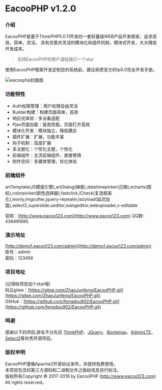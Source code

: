 EacooPHP v1.2.0
===============
### 介绍
EacooPHP是基于ThinkPHP5.0.11开发的一套轻量级WEB产品开发框架，追求高效，简单，灵活。
具有完善并灵活的模块化和插件机制，模块式开发，大大降低开发成本。

>支持EacooPHP的用户请给我们一个star

使用EacooPHP框架开发定制您的系统前，建议熟悉官方的tp5.0完全开发手册。

![eacoophp封面图](https://github.com/fengdou902/EacooPHP/blob/master/screenshot.jpeg)

### 功能特性
- Auth权限管理：用户权限自由灵活  
- Builder构建：构建页面简单，高效  
- 响应式体验：多设备适配  
- Pjax页面加载：提高性能，页面打开高效
- 模块化开发：模块独立，降低耦合  
- 插件扩展：扩展，功能丰富
- 钩子机制：高度扩展
- 多主题化：个性化主题，个性化  
- 前端组件：主流前端组件，直接使用  
- 附件空间：多媒体管理，优化体验   

### 前端组件
artTemplate(JS模版引擎),artDialog(弹窗),datetimepicker(日期),echarts(图标),colorpicker(颜色选择器),fastclick,iCheck(复选框美化),ieonly,imgcutter,jquery-repeater,lazyload(延迟加载),select2,superslide,ueditor,wangeditor,webuploader,x-editable

官网：[http://www.eacoo123.com](http://www.eacoo123.com)
QQ群: 436491685
### 演示地址
[http://demo1.eacoo123.com/admin](http://demo1.eacoo123.com/admin)  
账号：admin  
密码：123456 

### 项目地址
(记得给项目加个star哦)  
码云gitee：[https://gitee.com/ZhaoJunfeng/EacooPHP.git](https://gitee.com/ZhaoJunfeng/EacooPHP.git)  
GitHub：[https://github.com/fengdou902/EacooPHP.git](https://github.com/fengdou902/EacooPHP.git)  

### 鸣谢
感谢以下的项目,排名不分先后
[ThinkPHP](http://www.thinkphp.cn)、[JQuery](http://jquery.com/)、[Bootstrap](http://getbootstrap.com/)、[AdminLTE](https://almsaeedstudio.com)、[Select2](https://github.com/select2/select2)等优秀开源项目。
### 版权申明
EacooPHP遵循Apache2开源协议发布，并提供免费使用。  
本项目包含的第三方源码和二进制文件之版权信息另行标注。  
版权所有Copyright © 2017-2018 by EacooPHP (http://www.eacoo123.com)  
All rights reserved。

